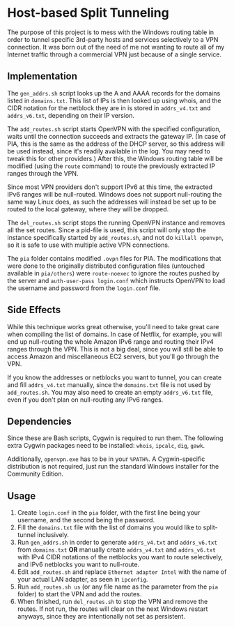 # Host-based Split Tunneling

The purpose of this project is to mess with the Windows routing table in order to tunnel specific 3rd-party hosts and services selectively to a VPN connection. It was born out of the need of me not wanting to route all of my Internet traffic through a commercial VPN just because of a single service.

## Implementation

The `gen_addrs.sh` script looks up the A and AAAA records for the domains listed in `domains.txt`. This list of IPs is then looked up using whois, and the CIDR notation for the netblock they are in is stored in `addrs_v4.txt` and `addrs_v6.txt`, depending on their IP version.

The `add_routes.sh` script starts OpenVPN with the specified configuration, waits until the connection succeeds and extracts the gateway IP. (In case of PIA, this is the same as the address of the DHCP server, so this address will be used instead, since it's readily available in the log. You may need to tweak this for other providers.) After this, the Windows routing table will be modified (using the `route` command) to route the previously extracted IP ranges through the VPN.

Since most VPN providers don't support IPv6 at this time, the extracted IPv6 ranges will be null-routed. Windows does not support null-routing the same way Linux does, as such the addresses will instead be set up to be routed to the local gateway, where they will be dropped.

The `del_routes.sh` script stops the running OpenVPN instance and removes all the set routes. Since a pid-file is used, this script will only stop the instance specifically started by `add_routes.sh`, and not do `killall openvpn`, so it is safe to use with multiple active VPN connections.

The `pia` folder contains modified `.ovpn` files for PIA. The modifications that were done to the originally distributed configuration files (untouched available in `pia/others`) were `route-noexec` to ignore the routes pushed by the server and `auth-user-pass login.conf` which instructs OpenVPN to load the username and password from the `login.conf` file.

## Side Effects

While this technique works great otherwise, you'll need to take great care when compiling the list of domains. In case of Netflix, for example, you will end up null-routing the whole Amazon IPv6 range and routing their IPv4 ranges through the VPN. This is not a big deal, since you will still be able to access Amazon and miscellaneous EC2 servers, but you'll go through the VPN.

If you know the addresses or netblocks you want to tunnel, you can create and fill `addrs_v4.txt` manually, since the `domains.txt` file is not used by `add_routes.sh`. You may also need to create an empty `addrs_v6.txt` file, even if you don't plan on null-routing any IPv6 ranges.

## Dependencies

Since these are Bash scripts, Cygwin is required to run them. The following extra Cygwin packages need to be installed: `whois`, `ipcalc`, `dig`, `gawk`.

Additionally, `openvpn.exe` has to be in your `%PATH%`. A Cygwin-specific distribution is not required, just run the standard Windows installer for the Community Edition.

## Usage

1. Create `login.conf` in the `pia` folder, with the first line being your username, and the second being the password.
2. Fill the `domains.txt` file with the list of domains you would like to split-tunnel inclusively.
3. Run `gen_addrs.sh` in order to generate `addrs_v4.txt` and `addrs_v6.txt` from `domains.txt` **OR** manually create `addrs_v4.txt` and `addrs_v6.txt` with IPv4 CIDR notations of the netblocks you want to route selectively, and IPv6 netblocks you want to null-route.
4. Edit `add_routes.sh` and replace `Ethernet adapter Intel` with the name of your actual LAN adapter, as seen in `ipconfig`.
5. Run `add_routes.sh us` (or any file name as the parameter from the `pia` folder) to start the VPN and add the routes.
6. When finished, run `del_routes.sh` to stop the VPN and remove the routes. If not run, the routes will clear on the next Windows restart anyways, since they are intentionally not set as persistent.